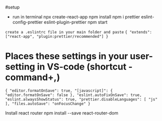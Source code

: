 #setup

- run in terminal
  npx create-react-app <App-name>
  npm install
  npm i prettier eslint-config-prettier eslint-plugin-prettier
  npm start

`create a .eslintrc file in your main folder and paste`
`{ "extends": ["react-app", "plugin:prettier/recommended"] }`

# Places these settings in your user-setting in VS-code (shortcut - command+,)

`{ "editor.formatOnSave": true, "[javascript]": { "editor.formatOnSave": false }, "eslint.autoFixOnSave": true, "eslint.alwaysShowStatus": true, "prettier.disableLanguages": [ "js" ], "files.autoSave": "onFocusChange" }`

Install react router
npm install --save react-router-dom
